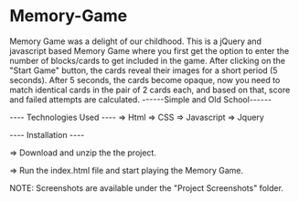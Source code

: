 # Memory-Game
Memory Game was a delight of our childhood.
This is a jQuery and javascript based Memory Game where you first get the option to enter the number of blocks/cards to get included in the game.
After clicking on the "Start Game" button, the cards reveal their images for a short period (5 seconds).
After 5 seconds, the cards become opaque, now you need to match identical cards in the pair of 2 cards each, and based on that, score and failed attempts are calculated.
------Simple and Old School------

---- Technologies Used ----
=> Html
=> CSS
=> Javascript
=> Jquery


---- Installation ----

=> Download and unzip the the project.

=> Run the index.html file and start playing the Memory Game.


NOTE: Screenshots are available under the "Project Screenshots" folder.
